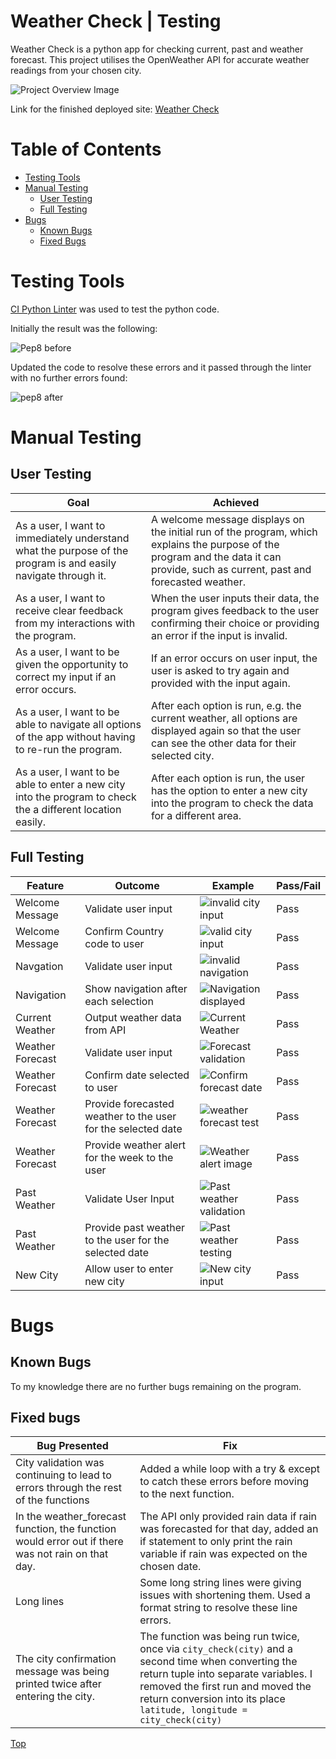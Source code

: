 # Weather Check | Testing

Weather Check is a python app for checking current, past and weather forecast.
This project utilises the OpenWeather API for accurate weather readings from your chosen city.

![Project Overview Image](readme-images/overview.png)

Link for the finished deployed site: [Weather Check](https://weather-check-e66ed6c3dc9b.herokuapp.com/)

# Table of Contents

* [Testing Tools](#testing-tools)
* [Manual Testing](#manual-testing)
    * [User Testing](#user-testing)
    * [Full Testing](#full-testing)
* [Bugs](#bugs)
    * [Known Bugs](#known-bugs)
    * [Fixed Bugs](#fixed-bugs)

# Testing Tools

[CI Python Linter](https://pep8ci.herokuapp.com/) was used to test the python code.

Initially the result was the following:

![Pep8 before](readme-images/pep8-before.png)

Updated the code to resolve these errors and it passed through the linter with no further errors found:

![pep8 after](readme-images/pep8-after.png)

# Manual Testing

## User Testing

| **Goal**                                                                                                       | **Achieved**                                                                                                                                                                       |
|----------------------------------------------------------------------------------------------------------------|------------------------------------------------------------------------------------------------------------------------------------------------------------------------------------|
| As a user, I want to immediately understand what the purpose of the program is and easily navigate through it. | A welcome message displays on the initial run of the program, which explains the purpose of the program and the data it can provide, such as current, past and forecasted weather. |
| As a user, I want to receive clear feedback from my interactions with the program.                             | When the user inputs their data, the program gives feedback to the user confirming their choice or providing an error if the input is invalid.                                     |
| As a user, I want to be given the opportunity to correct my input if an error occurs.                          | If an error occurs on user input, the user is asked to try again and provided with the input again.                                                                                |
| As a user, I want to be able to navigate all options of the app without having to re-run the program.          | After each option is run, e.g. the current weather, all options are displayed again so that the user can see the other data for their selected city.                               |
| As a user, I want to be able to enter a new city into the program to check the a different location easily.    | After each option is run, the user has the option to enter a new city into the program to check the data for a different area.                                                     |

## Full Testing

| **Feature**      | **Outcome**                           | **Example**          | **Pass/Fail** |
|------------------|---------------------------------------|----------------------|---------------|
| Welcome Message  | Validate user input                   | ![invalid city input](readme-images/invalid-city.png)   | Pass          |
| Welcome Message  | Confirm Country code to user          | ![valid city input](readme-images/valid-city.png)     | Pass          |
| Navgation        | Validate user input                   | ![invalid navigation](readme-images/invalid_select.png)    | Pass          |
| Navigation       | Show navigation after each selection  | ![Navigation displayed](readme-images/navigation-after-run.png)            | Pass          |
| Current Weather  | Output weather data from API          | ![Current Weather](readme-images/current-weather-test.png)      | Pass          |
| Weather Forecast | Validate user input                   | ![Forecast validation](readme-images/invalid-forecast.png)     | Pass          |
| Weather Forecast | Confirm date selected to user         | ![Confirm forecast date](readme-images/valid-forecast.png)       | Pass          |
| Weather Forecast | Provide forecasted weather to the user for the selected date       | ![weather forecast test](readme-images/weather-forecast-test.png) |  Pass          |
| Weather Forecast | Provide weather alert for the week to the user       | ![Weather alert image](readme-images/weather-alert-test.png) |  Pass          |
| Past Weather     | Validate User Input                   | ![Past weather validation](readme-images/invalid-date.png) | Pass          |
| Past Weather | Provide past weather to the user for the selected date       | ![Past weather testing](readme-images/past-weather-test.png) |  Pass          |
| New City         | Allow user to enter new city          | ![New city input](readme-images/new-input.png)             | Pass          |

# Bugs

## Known Bugs

To my knowledge there are no further bugs remaining on the program.

## Fixed bugs

| **Bug Presented**                                                                                 | **Fix**                                                                                                                                                                                                                                                   |
|---------------------------------------------------------------------------------------------------|-----------------------------------------------------------------------------------------------------------------------------------------------------------------------------------------------------------------------------------------------------------|
| City validation was continuing to lead to errors through the rest of the functions                | Added a while loop with a try & except to catch these errors before moving to the next function.                                                                                                                                                          |
| In the weather_forecast function, the function would error out if there was not rain on that day. | The API only provided rain data if rain was forecasted for that day, added an if statement to only print the rain variable if rain was expected on the chosen date.                                                                                       |
| Long lines                                                                                        | Some long string lines were giving issues with shortening them. Used a format string to resolve these line errors.                                                                                                                                        |
| The city confirmation message was being printed twice after entering the city.                    | The function was being run twice, once via `city_check(city)` and a second time when converting the return tuple into separate variables. I removed the first run and moved the return conversion into its place `latitude, longitude = city_check(city)` |


[Top](#weather-check--testing)